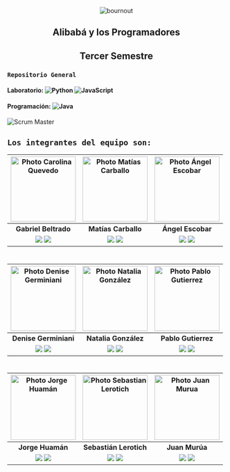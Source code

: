 
<div align="center">

![bournout](https://i.postimg.cc/Rh7VpN52/Alibab.jpg)

## Alibabá y los Programadores
## Tercer Semestre
</div>


###  `Repositorio General`
####  Laboratorio: ![Python](https://img.shields.io/badge/Python-%23323330.svg?style=for-the-badge&logo=Python&logoColor=blue) ![JavaScript](https://img.shields.io/badge/JavaScript-%23323330.svg?style=for-the-badge&logo=Javascript&logoColor=%23F7DF1E)
####  Programación: ![Java](https://img.shields.io/badge/Java-orange?style=for-the-badge&logo=JAVA&logoColor=white)


![Scrum Master ](https://user-images.githubusercontent.com/111541137/234306799-fa24ff4c-a854-445f-8b79-b1f7064af7eb.gif)


##  `Los integrantes del equipo son:`

|                                                                                                                                              <img src="https://i.postimg.cc/QtwHyH4q/Gabriel.jpg" alt="Photo Carolina Quevedo" height=150>                                                                                                                                              | <img src="https://i.postimg.cc/nhn7f92F/Matias.jpg" alt="Photo Matías Carballo" height=150>|                                                                                                                                              <img src="https://i.postimg.cc/gJ9CtpyZ/Angel.jpg" alt="Photo Ángel Escobar" height=150>                                                                                                                                               |
|:--------------------------------------------------------------------------------------------------------------------------------------------------------------------------------------------------------------------------------------------------------------------------------------------------------------------------------------------------------------------------------------:|:-:|:-----------------------------------------------------------------------------------------------------------------------------------------------------------------------------------------------------------------------------------------------------------------------------------------------------------------------------------------------------------------------------------:|
|                                                                                                                                                                          **Gabriel Beltrado**                                                                                                                                                                          | **Matías Carballo**  |                                                                                                                                                                                  **Ángel Escobar**                                                                                                                                                                                  |
| <a href="https://github.com/gabibelt" target="_blank"><img src="https://img.shields.io/badge/github-%23121011.svg?&style=for-the-badge&logo=github&logoColor=white"/></a>  <a href="https://www.linkedin.com/in/ernesto-gabriel-beltrando-7a177720b/" target="_blank"><img src="https://img.shields.io/badge/linkedin%20-%230077B5.svg?&style=for-the-badge&logo=linkedin&logoColor=white"/></a> | <a href="https://github.com/lokywolf2295" target="_blank"><img src="https://img.shields.io/badge/github-%23121011.svg?&style=for-the-badge&logo=github&logoColor=white"/></a>  <a href="https://www.linkedin.com/in/matias-es-carballo/" target="_blank"><img src="https://img.shields.io/badge/linkedin%20-%230077B5.svg?&style=for-the-badge&logo=linkedin&logoColor=white"/></a> | <a href="https://github.com/angesc2022/" target="_blank"><img src="https://img.shields.io/badge/github-%23121011.svg?&style=for-the-badge&logo=github&logoColor=white"/></a>  <a href="https://www.linkedin.com/in/angel-escobar-708907196" target="_blank"><img src="https://img.shields.io/badge/linkedin%20-%230077B5.svg?&style=for-the-badge&logo=linkedin&logoColor=white"/></a> ||

#

|                                                                                                                                            <img src="https://i.postimg.cc/440SWsJN/Denise.jpg" alt="Photo Denise Germiniani" height=150>                                                                                                                                             |                                                                                                                                             <img src="https://i.postimg.cc/W4VK08sG/Natalia.jpg" alt="Photo Natalia González" height=150>                                                                                                                                             |                                                                                                                                               <img src="https://i.postimg.cc/k4QWKNXb/Pablo.jpg" alt="Photo Pablo Gutierrez" height=150>                                                                                                                                                |
|:------------------------------------------------------------------------------------------------------------------------------------------------------------------------------------------------------------------------------------------------------------------------------------------------------------------------------------------------------------------------------------:|:-----------------------------------------------------------------------------------------------------------------------------------------------------------------------------------------------------------------------------------------------------------------------------------------------------------------------------------------------------------------------------------:|:---------------------------------------------------------------------------------------------------------------------------------------------------------------------------------------------------------------------------------------------------------------------------------------------------------------------------------------------------------------------------------------:|
|                                                                                                                                                                                **Denise Germiniani**                                                                                                                                                                                 |                                                                                                                                                                                **Natalia González**                                                                                                                                                                                 |                                                                                                                                                                                   **Pablo Gutierrez**                                                                                                                                                                                   |
| <a href="https://github.com/DenuArg" target="_blank"><img src="https://img.shields.io/badge/github-%23121011.svg?&style=for-the-badge&logo=github&logoColor=white"/></a>  <a href="https://www.linkedin.com/in/denisegerminiani/" target="_blank"><img src="https://img.shields.io/badge/linkedin%20-%230077B5.svg?&style=for-the-badge&logo=linkedin&logoColor=white"/></a> | <a href="https://github.com/Natalia24v" target="_blank"><img src="https://img.shields.io/badge/github-%23121011.svg?&style=for-the-badge&logo=github&logoColor=white"/></a>  <a href="https://www.linkedin.com/in/natalia-gonz%C3%A0lez-8417b9185/" target="_blank"><img src="https://img.shields.io/badge/linkedin%20-%230077B5.svg?&style=for-the-badge&logo=linkedin&logoColor=white"/></a> | <a href="https://github.com/PabloYR16" target="_blank"><img src="https://img.shields.io/badge/github-%23121011.svg?&style=for-the-badge&logo=github&logoColor=white"/></a>  <a href="https://www.linkedin.com/in/pablo-gutierrez-b503a625a/" target="_blank"><img src="https://img.shields.io/badge/linkedin%20-%230077B5.svg?&style=for-the-badge&logo=linkedin&logoColor=white"/></a> ||

#

|                                                                                                                                         <img src="https://i.postimg.cc/tTd9hkZW/Jorge.jpg" alt="Photo Jorge Huamán" height=150>                                                                                                                                         |                                                                                                                                            <img src="https://i.postimg.cc/SxfmHDNs/Seba.jpg" alt="Photo Sebastian Lerotich" height=150>                                                                                                                                            |                                                                                                                                                        <img src="https://i.postimg.cc/brx5dV5S/Juan.jpg" alt="Photo Juan Murua" height=150>                                                                                                                                                        |
|:------------------------------------------------------------------------------------------------------------------------------------------------------------------------------------------------------------------------------------------------------------------------------------------------------------------------------------------------------------------------:|:-----------------------------------------------------------------------------------------------------------------------------------------------------------------------------------------------------------------------------------------------------------------------------------------------------------------------------------------------------------------------------------:|:--------------------------------------------------------------------------------------------------------------------------------------------------------------------------------------------------------------------------------------------------------------------------------------------------------------------------------------------------------------------------------------------------:|
|                                                                                                                                                                             **Jorge Huamán**                                                                                                                                                                             |                                                                                                                                                                               **Sebastián Lerotich**                                                                                                                                                                                |                                                                                                                                                                                           **Juan Murúa**                                                                                                                                                                                           |
| <a href="https://github.com/Jorge-Huaman" target="_blank"><img src="https://img.shields.io/badge/github-%23121011.svg?&style=for-the-badge&logo=github&logoColor=white"/></a>  <a href="https://www.linkedin.com/in/huamanperez/" target="_blank"><img src="https://img.shields.io/badge/linkedin%20-%230077B5.svg?&style=for-the-badge&logo=linkedin&logoColor=white"/></a> | <a href="https://github.com/SebaLerotich" target="_blank"><img src="https://img.shields.io/badge/github-%23121011.svg?&style=for-the-badge&logo=github&logoColor=white"/></a>  <a href="https://www.linkedin.com/in/sebasti%C3%A1n-lerotich-5a6955230" target="_blank"><img src="https://img.shields.io/badge/linkedin%20-%230077B5.svg?&style=for-the-badge&logo=linkedin&logoColor=white"/></a> | <a href="https://github.com/JuanIgnaMurua" target="_blank"><img src="https://img.shields.io/badge/github-%23121011.svg?&style=for-the-badge&logo=github&logoColor=white"/></a>  <a href="https://www.linkedin.com/in/juan-ignacio-mur%C3%BAa-7333641a8/" target="_blank"><img src="https://img.shields.io/badge/linkedin%20-%230077B5.svg?&style=for-the-badge&logo=linkedin&logoColor=white"/></a> ||

